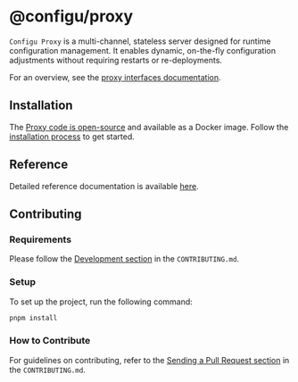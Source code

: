 # @configu/proxy

`Configu Proxy` is a multi-channel, stateless server designed for runtime configuration management. It enables dynamic, on-the-fly configuration adjustments without requiring restarts or re-deployments.

For an overview, see the [proxy interfaces documentation](https://docs.configu.com/interfaces/proxy/overview).

## Installation

The [Proxy code is open-source](https://github.com/configu/configu/tree/main/packages/proxy) and available as a Docker image. Follow the [installation process](https://docs.configu.com/interfaces/proxy/setup) to get started.

## Reference

Detailed reference documentation is available [here](https://docs.configu.com/interfaces/proxy/ref).

## Contributing

### Requirements

Please follow the [Development section](https://github.com/configu/configu/blob/main/CONTRIBUTING.md#development) in the `CONTRIBUTING.md`.

### Setup

To set up the project, run the following command:

```bash
pnpm install
```

### How to Contribute

For guidelines on contributing, refer to the [Sending a Pull Request section](https://github.com/configu/configu/blob/main/CONTRIBUTING.md#sending-a-pull-request) in the `CONTRIBUTING.md`.
